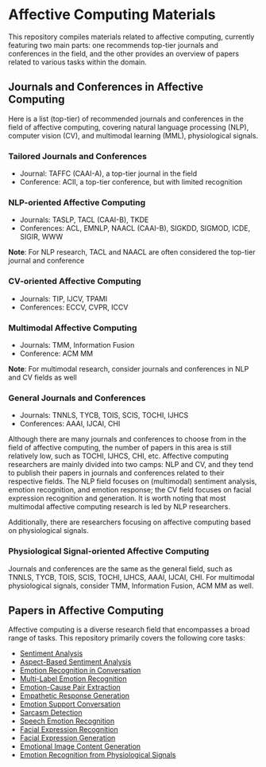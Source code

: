 # Affective Computing Materials
This repository compiles materials related to affective computing, currently featuring two main parts: one recommends top-tier journals and conferences in the field, and the other provides an overview of papers related to various tasks within the domain.

## Journals and Conferences in Affective Computing
Here is a list (top-tier) of recommended journals and conferences in the field of affective computing, covering natural language processing (NLP), computer vision (CV), and multimodal learning (MML), physiological signals.

### Tailored Journals and Conferences
- Journal: TAFFC (CAAI-A), a top-tier journal in the field
- Conference: ACII, a top-tier conference, but with limited recognition

### NLP-oriented Affective Computing
- Journals: TASLP, TACL (CAAI-B), TKDE
- Conferences: ACL, EMNLP, NAACL (CAAI-B), SIGKDD, SIGMOD, ICDE, SIGIR, WWW

**Note**: For NLP research, TACL and NAACL are often considered the top-tier journal and conference

### CV-oriented Affective Computing
- Journals: TIP, IJCV, TPAMI
- Conferences: ECCV, CVPR, ICCV

### Multimodal Affective Computing
- Journals: TMM, Information Fusion
- Conference: ACM MM

**Note**: For multimodal research, consider journals and conferences in NLP and CV fields as well

### General Journals and Conferences
- Journals: TNNLS, TYCB, TOIS, SCIS, TOCHI, IJHCS
- Conferences: AAAI, IJCAI, CHI

Although there are many journals and conferences to choose from in the field of affective computing, the number of papers in this area is still relatively low, such as TOCHI, IJHCS, CHI, etc. Affective computing researchers are mainly divided into two camps: NLP and CV, and they tend to publish their papers in journals and conferences related to their respective fields. The NLP field focuses on (multimodal) sentiment analysis, emotion recognition, and emotion response; the CV field focuses on facial expression recognition and generation. It is worth noting that most multimodal affective computing research is led by NLP researchers.

Additionally, there are researchers focusing on affective computing based on physiological signals. 

### Physiological Signal-oriented Affective Computing
Journals and conferences are the same as the general field, such as TNNLS, TYCB, TOIS, SCIS, TOCHI, IJHCS, AAAI, IJCAI, CHI. For multimodal physiological signals, consider TMM, Information Fusion, ACM MM as well.

## Papers in Affective Computing
Affective computing is a diverse research field that encompasses a broad range of tasks. This repository primarily covers the following core tasks:

- [Sentiment Analysis](SA.md)
- [Aspect-Based Sentiment Analysis](ABSA.md)
- [Emotion Recognition in Conversation](ERC.md)
- [Multi-Label Emotion Recognition](MLER.md)
- [Emotion-Cause Pair Extraction](ECPE.md)
- [Empathetic Response Generation](ERG.md)
- [Emotion Support Conversation](ESC.md)
- [Sarcasm Detection](SD.md)
- [Speech Emotion Recognition](SER.md)
- [Facial Expression Recognition](FER.md)
- [Facial Expression Generation](FEG.md)
- [Emotional Image Content Generation](EICG.md)
- [Emotion Recognition from Physiological Signals](ERPS.md)